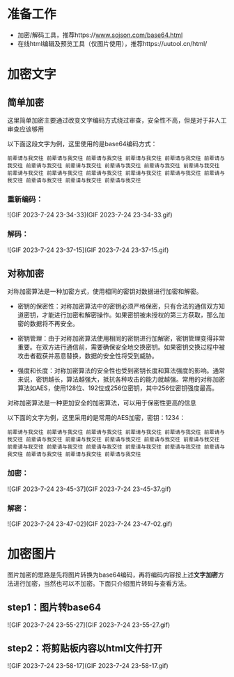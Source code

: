 # 准备工作

- 加密/解码工具，推荐https://www.sojson.com/base64.html
- 在线html编辑及预览工具（仅图片使用），推荐https://uutool.cn/html/

# 加密文字

 ## 简单加密

 这里简单加密主要通过改变文字编码方式绕过审查，安全性不高，但是对于非人工审查应该够用

 以下面这段文字为例，这里使用的是base64编码方式：

`前辈请与我交往 前辈请与我交往 前辈请与我交往 前辈请与我交往 前辈请与我交往 前辈请与我交往 前辈请与我交往 前辈请与我交往 前辈请与我交往 前辈请与我交往 前辈请与我交往 前辈请与我交往 前辈请与我交往 前辈请与我交往 前辈请与我交往 前辈请与我交往 前辈请与我交往 前辈请与我交往 前辈请与我交往 前辈请与我交往` 

### 重新编码：

![GIF 2023-7-24 23-34-33](GIF 2023-7-24 23-34-33.gif)

 ### 解码：

![GIF 2023-7-24 23-37-15](GIF 2023-7-24 23-37-15.gif)

## 对称加密  

对称加密算法是一种加密方式，使用相同的密钥对数据进行加密和解密。

- 密钥的保密性：对称加密算法中的密钥必须严格保密，只有合法的通信双方知道密钥，才能进行加密和解密操作。如果密钥被未授权的第三方获取，那么加密的数据将不再安全。

- 密钥管理：由于对称加密算法使用相同的密钥进行加解密，密钥管理变得非常重要。在双方进行通信前，需要确保安全地交换密钥。如果密钥交换过程中被攻击者截获并恶意替换，数据的安全性将受到威胁。

- 强度和长度：对称加密算法的安全性也受到密钥长度和算法强度的影响。通常来说，密钥越长，算法越强大，抵抗各种攻击的能力就越强。常用的对称加密算法如AES，使用128位、192位或256位密钥，其中256位密钥强度最高。

对称加密算法是一种更加安全的加密算法，可以用于保密性更高的信息

以下面的文字为例，这里采用的是常用的AES加密，密钥：1234：

`前辈请与我交往 前辈请与我交往 前辈请与我交往 前辈请与我交往 前辈请与我交往 前辈请与我交往 前辈请与我交往 前辈请与我交往 前辈请与我交往 前辈请与我交往 前辈请与我交往 前辈请与我交往 前辈请与我交往 前辈请与我交往 前辈请与我交往 前辈请与我交往 前辈请与我交往 前辈请与我交往 前辈请与我交往 前辈请与我交往`

 ### 加密：

   ![GIF 2023-7-24 23-45-37](GIF 2023-7-24 23-45-37.gif)

 ### 解密：

![GIF 2023-7-24 23-47-02](GIF 2023-7-24 23-47-02.gif)

 # 加密图片

图片加密的思路是先将图片转换为base64编码，再将编码内容按上述**文字加密**方法进行加密，当然也可以不加密。下面只介绍图片转码与查看方法。

 ## step1：图片转base64

![GIF 2023-7-24 23-55-27](GIF 2023-7-24 23-55-27.gif)

 ## step2：将剪贴板内容以html文件打开

![GIF 2023-7-24 23-58-17](GIF 2023-7-24 23-58-17.gif)
